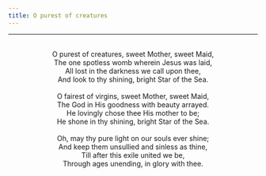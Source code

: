 ```yaml
---
title: O purest of creatures
---
```


---
<center>
<br/>
O purest of creatures, sweet Mother, sweet Maid,<br/>
The one spotless womb wherein Jesus was laid,<br/>
All lost in the darkness we call upon thee,<br/>
And look to thy shining, bright Star of the Sea. <br/>
<br/>
O fairest of virgins, sweet Mother, sweet Maid,<br/>
The God in His goodness with beauty arrayed.<br/>
He lovingly chose thee His mother to be;<br/>
He shone in thy shining, bright Star of the Sea. <br/>
<br/>
Oh, may thy pure light on our souls ever shine;<br/>
And keep them unsullied and sinless as thine,<br/>
Till after this exile united we be,<br/>
Through ages unending, in glory with thee. <br/>

</center>